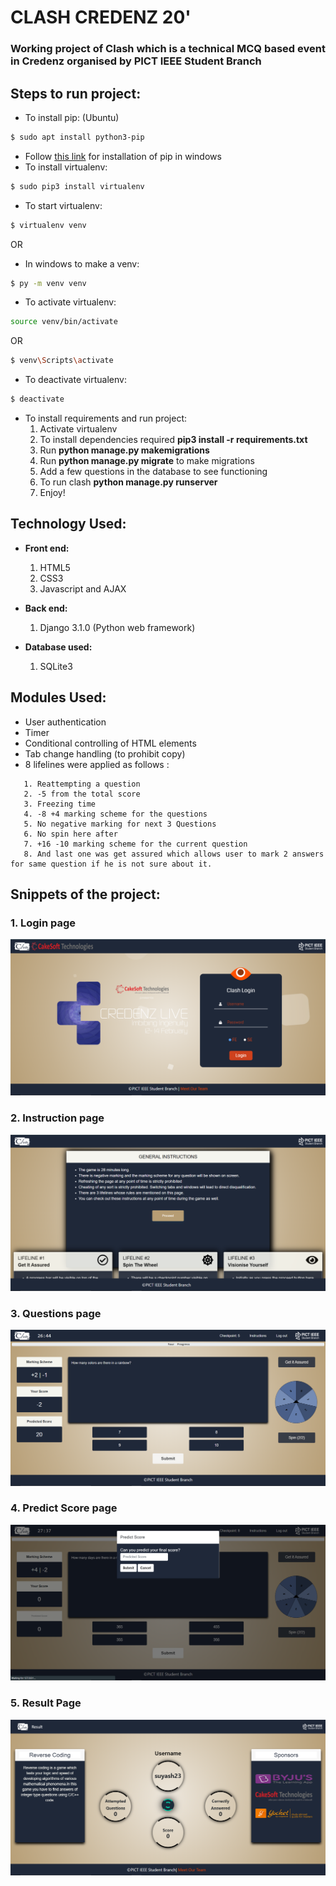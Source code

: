 # CLASH CREDENZ 20'

### Working project of Clash which is a technical MCQ based event in Credenz organised by PICT IEEE Student Branch

## Steps to run project:

* To install pip: (Ubuntu)
```sh 
$ sudo apt install python3-pip
```
* Follow [this link](https://pip.pypa.io/en/stable/installing/) for installation of pip in windows
* To install virtualenv: 
```sh 
$ sudo pip3 install virtualenv
```
* To start virtualenv: 
```sh 
$ virtualenv venv
```
OR
* In windows to make a venv:
```sh
$ py -m venv venv
```
* To activate virtualenv: 
```sh 
source venv/bin/activate
```
OR
```sh
$ venv\Scripts\activate
```
* To deactivate virtualenv: 
```sh 
$ deactivate
```
* To install requirements and run project: 
    1. Activate virtualenv
    2. To install dependencies required **pip3 install -r requirements.txt**
    3. Run **python manage.py makemigrations**
    4. Run **python manage.py migrate** to make migrations
    5. Add a few questions in the database to see functioning
    6. To run clash **python manage.py runserver**
    7. Enjoy!

## Technology Used:

* **Front end:**
  1. HTML5
  2. CSS3
  3. Javascript and AJAX
  
* **Back end:**
  1. Django 3.1.0 (Python web framework)
 
* **Database used:**
  1. SQLite3
 
## Modules Used:

* User authentication
* Timer
* Conditional controlling of HTML elements
* Tab change handling (to prohibit copy)
* 8 lifelines were applied as follows :
``` 
   1. Reattempting a question
   2. -5 from the total score 
   3. Freezing time
   4. -8 +4 marking scheme for the questions
   5. No negative marking for next 3 Questions
   6. No spin here after
   7. +16 -10 marking scheme for the current question
   8. And last one was get assured which allows user to mark 2 answers for same question if he is not sure about it.
```
## Snippets of the project:

### 1. Login page
![clash1](./screenshots/homepage.png)

### 2. Instruction page
![clash2](./screenshots/instructionpage.png)

### 3. Questions page
![clash3](./screenshots/questionpage.png)

### 4. Predict Score page
![clash3](./screenshots/predictscorepage.png)

### 5. Result Page
![clash4](./screenshots/resultpagemod.png)

